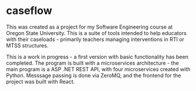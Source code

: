 # caseflow
This was created as a project for my Software Engineering course at Oregon State University. This is a suite of tools intended to help educators with their caseloads - primarily teachers managing interventions in RTI or MTSS structures.

This is a work in progress - a first version with basic functionality has been completed. The program is built with a microservices architecture - the main program is a ASP .NET REST API, with four microservices created with Python. Messsage passing is done via ZeroMQ, and the frontend for the project was built with React. 
